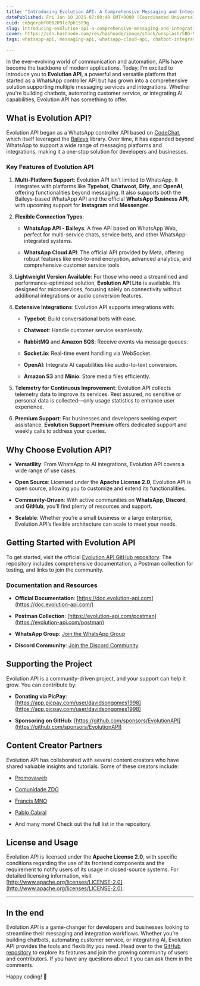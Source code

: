 ```yaml
---
title: "Introducing Evolution API: A Comprehensive Messaging and Integration Platform"
datePublished: Fri Jan 10 2025 07:00:49 GMT+0000 (Coordinated Universal Time)
cuid: cm5qerphf000209le7ph15t9q
slug: introducing-evolution-api-a-comprehensive-messaging-and-integration-platform
cover: https://cdn.hashnode.com/res/hashnode/image/stock/unsplash/5BG-9id-A6I/upload/68cd7600232d3f8ef219c2e813db1fe4.png
tags: whatsapp-api, messaging-api, whatsapp-cloud-api, chatbot-integration, evolution-api

---
```


In the ever-evolving world of communication and automation, APIs have become the backbone of modern applications. Today, I’m excited to introduce you to **Evolution API**, a powerful and versatile platform that started as a WhatsApp controller API but has grown into a comprehensive solution supporting multiple messaging services and integrations. Whether you're building chatbots, automating customer service, or integrating AI capabilities, Evolution API has something to offer.

## What is Evolution API?

Evolution API began as a WhatsApp controller API based on [CodeChat](https://github.com/code-chat-br/whatsapp-api), which itself leveraged the [Baileys](https://github.com/WhiskeySockets/Baileys) library. Over time, it has expanded beyond WhatsApp to support a wide range of messaging platforms and integrations, making it a one-stop solution for developers and businesses.

### Key Features of Evolution API

1. **Multi-Platform Support**: Evolution API isn’t limited to WhatsApp. It integrates with platforms like **Typebot**, **Chatwoot**, **Dify**, and **OpenAI**, offering functionalities beyond messaging. It also supports both the Baileys-based WhatsApp API and the official **WhatsApp Business API**, with upcoming support for **Instagram** and **Messenger**.
    
2. **Flexible Connection Types**:
    
    * **WhatsApp API - Baileys**: A free API based on WhatsApp Web, perfect for multi-service chats, service bots, and other WhatsApp-integrated systems.
        
    * **WhatsApp Cloud API**: The official API provided by Meta, offering robust features like end-to-end encryption, advanced analytics, and comprehensive customer service tools.
        
3. **Lightweight Version Available**: For those who need a streamlined and performance-optimized solution, **Evolution API Lite** is available. It’s designed for microservices, focusing solely on connectivity without additional integrations or audio conversion features.
    
4. **Extensive Integrations**: Evolution API supports integrations with:
    
    * **Typebot**: Build conversational bots with ease.
        
    * **Chatwoot**: Handle customer service seamlessly.
        
    * **RabbitMQ** and **Amazon SQS**: Receive events via message queues.
        
    * **Socket.io**: Real-time event handling via WebSocket.
        
    * **OpenAI**: Integrate AI capabilities like audio-to-text conversion.
        
    * **Amazon S3** and **Minio**: Store media files efficiently.
        
5. **Telemetry for Continuous Improvement**: Evolution API collects telemetry data to improve its services. Rest assured, no sensitive or personal data is collected—only usage statistics to enhance user experience.
    
6. **Premium Support**: For businesses and developers seeking expert assistance, **Evolution Support Premium** offers dedicated support and weekly calls to address your queries.
    

## Why Choose Evolution API?

* **Versatility**: From WhatsApp to AI integrations, Evolution API covers a wide range of use cases.
    
* **Open Source**: Licensed under the **Apache License 2.0**, Evolution API is open source, allowing you to customize and extend its functionalities.
    
* **Community-Driven**: With active communities on **WhatsApp**, **Discord**, and **GitHub**, you’ll find plenty of resources and support.
    
* **Scalable**: Whether you’re a small business or a large enterprise, Evolution API’s flexible architecture can scale to meet your needs.
    

## Getting Started with Evolution API

To get started, visit the official [Evolution API GitHub repository](https://github.com/EvolutionAPI/evolution-api). The repository includes comprehensive documentation, a Postman collection for testing, and links to join the community.

### Documentation and Resources

* **Official Documentation**: [https://doc.evolution-api.com](https://doc.evolution-api.com/)
    
* **Postman Collection**: [https://evolution-api.com/postman](https://evolution-api.com/postman)
    
* **WhatsApp Group**: [Join the WhatsApp Group](https://evolution-api.com/whatsapp)
    
* **Discord Community**: [Join the Discord Community](https://evolution-api.com/discord)
    

## Supporting the Project

Evolution API is a community-driven project, and your support can help it grow. You can contribute by:

* **Donating via PicPay**: [https://app.picpay.com/user/davidsongomes1998](https://app.picpay.com/user/davidsongomes1998)
    
* **Sponsoring on GitHub**: [https://github.com/sponsors/EvolutionAPI](https://github.com/sponsors/EvolutionAPI)
    

## Content Creator Partners

Evolution API has collaborated with several content creators who have shared valuable insights and tutorials. Some of these creators include:

* [Promovaweb](https://www.youtube.com/@promovaweb)
    
* [Comunidade ZDG](https://www.youtube.com/@ComunidadeZDG)
    
* [Francis MNO](https://www.youtube.com/@FrancisMNO)
    
* [Pablo Cabral](https://youtube.com/@pablocabral)
    
* And many more! Check out the full list in the repository.
    

## License and Usage

Evolution API is licensed under the **Apache License 2.0**, with specific conditions regarding the use of its frontend components and the requirement to notify users of its usage in closed-source systems. For detailed licensing information, visit [http://www.apache.org/licenses/LICENSE-2.0](http://www.apache.org/licenses/LICENSE-2.0).

---

## In the end

Evolution API is a game-changer for developers and businesses looking to streamline their messaging and integration workflows. Whether you’re building chatbots, automating customer service, or integrating AI, Evolution API provides the tools and flexibility you need. Head over to the [GitHub repository](https://github.com/EvolutionAPI/evolution-api) to explore its features and join the growing community of users and contributors. If you have any questions about it you can ask them in the comments.

Happy coding! 🚀